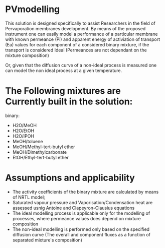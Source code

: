 # PVmodelling

This solution is designed specifically to assist Researchers in the field of Pervaporation membranes development.
By means of the proposed instrument one can easily model a performance of a particular membrane with known permeance (Pi) and apparent energy of activiation  of transport (Ea) values for each component of a considered binary mixture, if the transport is considered Ideal (Permeances are not dependant on the mixture composition)

Or, given that the diffusion curve of a non-ideal process is measured one can model the non ideal process at a given temperature.

# The Following mixtures are Currently built in the solution:

binary:

* H2O/MeOH
* H2O/EtOH
* H2O/IPOH
* MeOH/toluene
* MeOH/Methyl-tert-butyl ether
* MeOH/Dimethylcarbonate
* EtOH/Ethyl-tert-butyl ether


# Assumptions and applicability

* The activity coefficients of the binary mixture are calculated by means of NRTL model;
* Saturated vapour pressure and Vaporisation/Condensation heat are assessed usnig Antoine and Clapeyron-Clausius equations
* The ideal modelling process is applicable only for the modelling of processes, where permeance values does depend on mixture composition
* The non-ideal modelling is performed only based on the specified diffusion curve (The overall and component fluxes as a function of separated mixture's composition)
